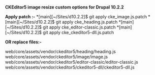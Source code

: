 **CKEditor5 image resize custom options for Drupal 10.2.2**

**Apply patch :-** 
*[main][~/Sites/d10.2.2]$ git apply cke_image.js.patch
*[main][~/Sites/d10.2.2]$ git apply cke_heading.js.patch
*[main][~/Sites/d10.2.2]$ git apply cke_editor-classic.js.patch
*[main][~/Sites/d10.2.2]$ git apply cke_ckeditor5-dll.js.patch

**OR replace files:-**

web/core/assets/vendor/ckeditor5/heading/heading.js
web/core/assets/vendor/ckeditor5/image/image.js
web/core/assets/vendor/ckeditor5/editor-classic/editor-classic.js
web/core/assets/vendor/ckeditor5/ckeditor5-dll/ckeditor5-dll.js
